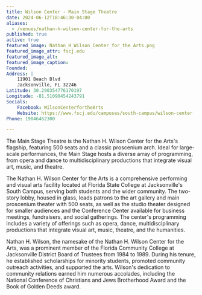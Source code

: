 ```yaml
---
title: Wilson Center - Main Stage Theatre
date: 2024-06-12T18:46:30-04:00
aliases: 
  - /venues/nathan-h-wilson-center-for-the-arts
published: true
active: true
featured_image: Nathan_H_Wilson_Center_for_the_Arts.png
featured_image_attr: fscj.edu
featured_image_alt:
featured_image_caption:
Founded: 
Address: |
    11901 Beach Blvd
    Jacksonville, FL 32246
Latitude: 30.290354776170197
Longitude: -81.51090454243791
Socials:
    Facebook: WilsonCenterfortheArts
    Website: https://www.fscj.edu/campuses/south-campus/wilson-center
Phone: 19046462300

---
```

The Main Stage Theatre is the Nathan H. Wilson Center for the Arts's flagship, featuring 500 seats and a classic proscenium arch. Ideal for large-scale performances, the Main Stage hosts a diverse array of programming, from opera and dance to multidisciplinary productions that integrate visual art, music, and theatre.

The Nathan H. Wilson Center for the Arts is a comprehensive performing and visual arts facility located at Florida State College at Jacksonville's South Campus, serving both students and the wider community. The two-story lobby, housed in glass, leads patrons to the art gallery and main proscenium theater with 500 seats, as well as the studio theater designed for smaller audiences and the Conference Center available for business meetings, fundraisers, and social gatherings. The center's programming includes a variety of offerings such as opera, dance, multidisciplinary productions that integrate visual art, music, theatre, and the humanities.

Nathan H. Wilson, the namesake of the Nathan H. Wilson Center for the Arts, was a prominent member of the Florida Community College at Jacksonville District Board of Trustees from 1984 to 1989. During his tenure, he established scholarships for minority students, promoted community outreach activities, and supported the arts. Wilson's dedication to community relations earned him numerous accolades, including the National Conference of Christians and Jews Brotherhood Award and the Book of Golden Deeds award.


